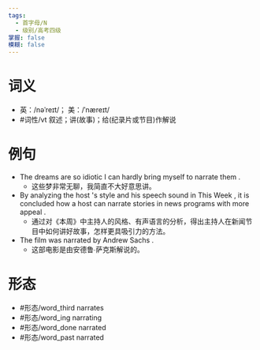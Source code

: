 ```yaml
---
tags:
  - 首字母/N
  - 级别/高考四级
掌握: false
模糊: false
---
```

# 词义
- 英：/nəˈreɪt/； 美：/ˈnæreɪt/
- #词性/vt  叙述；讲(故事)；给(纪录片或节目)作解说
# 例句
- The dreams are so idiotic I can hardly bring myself to narrate them .
	- 这些梦非常无聊，我简直不大好意思讲。
- By analyzing the host 's style and his speech sound in This Week , it is concluded how a host can narrate stories in news programs with more appeal .
	- 通过对《本周》中主持人的风格、有声语言的分析，得出主持人在新闻节目中如何讲好故事，怎样更具吸引力的方法。
- The film was narrated by Andrew Sachs .
	- 这部电影是由安德鲁∙萨克斯解说的。
# 形态
- #形态/word_third narrates
- #形态/word_ing narrating
- #形态/word_done narrated
- #形态/word_past narrated
